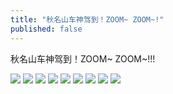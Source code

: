 ```yaml
---
title: "秋名山车神驾到！ZOOM~ ZOOM~!"
published: false
---
```

秋名山车神驾到！ZOOM~ ZOOM~!!!

![](./1.jpg)
![](./2.jpg)
![](./3.jpg)
![](./4.jpg)
![](./5.jpg)
![](./6.jpg)
![](./7.jpg)
![](./8.jpg)
![](./9.jpg)
